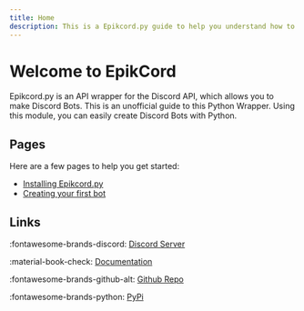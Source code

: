 ```yaml
---
title: Home
description: This is a Epikcord.py guide to help you understand how to make bot with Epikcord.py
---
```


# Welcome to EpikCord
Epikcord.py is an API wrapper for the Discord API, which allows you to make Discord Bots. This is an unofficial guide to this Python Wrapper.
Using this module, you can easily create Discord Bots with Python.

## Pages
Here are a few pages to help you get started:

- [Installing Epikcord.py](./gettingstarted/installing.md)
- [Creating your first bot](./gettingstarted/creatingbot.md)

## Links

:fontawesome-brands-discord: [Discord Server](https://discord.com/invite/4R473R73kQ)

:material-book-check: [Documentation](https://guide-njae28p8e-theuntraceable.vercel.app/)

:fontawesome-brands-github-alt: [Github Repo](https://github.com/Epikcord/Epikcord.py)

:fontawesome-brands-python: [PyPi](https://pypi.org/project/epikcord.py/)

